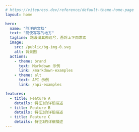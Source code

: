 ```yaml
---
# https://vitepress.dev/reference/default-theme-home-page
layout: home

hero:
  name: "阿洋的文档"
  text: "随便写写的地方"
  tagline: 路漫漫其修远兮，吾将上下而求索
  image:
    src: /public/bg-img-0.svg
    alt: 背景图
  actions:
    - theme: brand
      text: Markdown 示例
      link: /markdown-examples
    - theme: alt
      text: API 示例
      link: /api-examples

features:
  - title: Feature A
    details: 特征1的详细描述
  - title: Feature B
    details: 特征2的详细描述
  - title: Feature C
    details: 特征3的详细描述
---
```


